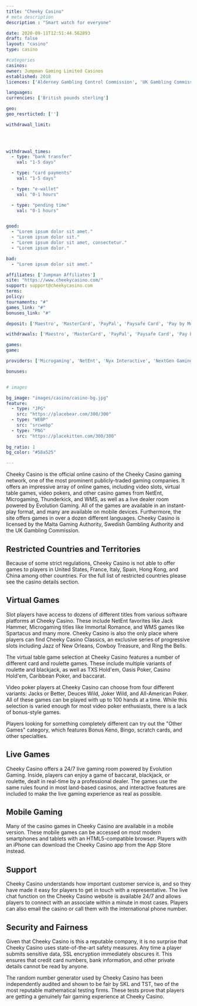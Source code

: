```yaml
---
title: "Cheeky Casino"
# meta description
description : "Smart watch for everyone"

date: 2020-09-11T12:51:44.562893
draft: false
layout: "casino" 
type: casino

#categories
casinos: 
owner: Jumpman Gaming Limited Casinos
established: 2018
licences: ['Alderney Gambling Control Commission', 'UK Gambling Commission']

languages: 
currencies: ['British pounds sterling']

geo: 
geo_resrticted: ['']

withdrawal_limit:

  
  

withdrawal_times:
  - type: "bank transfer"
    val: "1-5 days"

  - type: "card payments"
    val: "1-5 days"

  - type: "e-wallet"
    val: "0-1 hours"

  - type: "pending time"
    val: "0-1 hours"


good:
  - "Lorem ipsum dolor sit amet."
  - "Lorem ipsum dolor sit."
  - "Lorem ipsum dolor sit amet, consectetur."
  - "Lorem ipsum dolor."

bad:
  - "Lorem ipsum dolor sit amet."

affiliates: ['Jumpman Affiliates']
site: "https://www.cheekycasino.com/"
support: support@cheekycasino.com
terms:
policy:
tournaments: "#"
games_link: "#"
bonuses_link: "#"

deposit: ['Maestro', 'MasterCard', 'PayPal', 'Paysafe Card', 'Pay by Mobile', 'Visa']

withdrawals: ['Maestro', 'MasterCard', 'PayPal', 'Paysafe Card', 'Pay by Mobile', 'Visa']

games: 
game:

providers: ['Microgaming', 'NetEnt', 'Nyx Interactive', 'NextGen Gaming', '1x2Games', 'Barcrest Games', 'iSoftBet', 'Quickspin', 'Yggdrasil Gaming', 'Playson', 'Eyecon', 'Big Time Gaming', 'Elk Studios', 'Inspired', 'Core Gaming', 'Genii', 'Pragmatic Play', 'Instant Win Gaming (IWG)', 'Gamevy', 'Blueprint Gaming', 'Leander Games', 'Playtech', 'Red Tiger Gaming', 'Tom Horn Gaming', '2 By 2 Gaming']

bonuses:


# images

bg_image: "images/casino/casino-bg.jpg"  
feature:
  - type: "JPG" 
    src: "https://placebear.com/300/300"
  - type: "WEBP"
    src: "srcwebp"
  - type: "PNG"
    src: "https://placekitten.com/300/300"  
 
bg_ratio: 1 
bg_color: "#58a525"  

---
```


Cheeky Casino is the official online casino of the Cheeky Casino gaming network, one of the most prominent publicly-traded gaming companies. It offers an impressive array of online games, including video slots, virtual table games, video pokers, and other casino games from NetEnt, Microgaming, Thunderkick, and WMS, as well as a live dealer room powered by Evolution Gaming. All of the games are available in an instant-play format, and many are available on mobile devices. Furthermore, the site offers games in over a dozen different languages. Cheeky Casino is licensed by the Malta Gaming Authority, Swedish Gambling Authority and the UK Gambling Commission.

## Restricted Countries and Territories
Because of some strict regulations, Cheeky Casino is not able to offer games to players in United States, France, Italy, Spain, Hong Kong, and China among other countries. For the full list of restricted countries please see the casino details section.

## Virtual Games
Slot players have access to dozens of different titles from various software platforms at Cheeky Casino. These include NetEnt favorites like Jack Hammer, Microgaming titles like Immortal Romance, and WMS games like Spartacus and many more. Cheeky Casino is also the only place where players can find Cheeky Casino Classics, an exclusive series of progressive slots including Jazz of New Orleans, Cowboy Treasure, and Ring the Bells.

The virtual table game selection at Cheeky Casino features a number of different card and roulette games. These include multiple variants of roulette and blackjack, as well as TXS Hold'em, Oasis Poker, Casino Hold'em, Caribbean Poker, and baccarat.

Video poker players at Cheeky Casino can choose from four different variants: Jacks or Better, Deuces Wild, Joker Wild, and All-American Poker. All of these games can be played with up to 100 hands at a time. While this selection is varied enough for most video poker enthusiasts, there is a lack of bonus-style games.

Players looking for something completely different can try out the "Other Games" category, which features Bonus Keno, Bingo, scratch cards, and other specialties.

## Live Games
Cheeky Casino offers a 24/7 live gaming room powered by Evolution Gaming. Inside, players can enjoy a game of baccarat, blackjack, or roulette, dealt in real-time by a professional dealer. The games use the same rules found in most land-based casinos, and interactive features are included to make the live gaming experience as real as possible.

## Mobile Gaming
Many of the casino games in Cheeky Casino are available in a mobile version. These mobile games can be accessed on most modern smartphones and tablets with an HTML5-compatible browser. Players with an iPhone can download the Cheeky Casino app from the App Store instead.

## Support
Cheeky Casino understands how important customer service is, and so they have made it easy for players to get in touch with a representative. The live chat function on the Cheeky Casino website is available 24/7 and allows players to connect with an associate within a minute in most cases. Players can also email the casino or call them with the international phone number.

## Security and Fairness
Given that Cheeky Casino is this a reputable company, it is no surprise that Cheeky Casino uses state-of-the-art safety measures. Any time a player submits sensitive data, SSL encryption immediately obscures it. This ensures that credit card numbers, bank information, and other private details cannot be read by anyone.

The random number generator used by Cheeky Casino has been independently audited and shown to be fair by SKL and TST, two of the most reputable mathematical testing firms. These tests prove that players are getting a genuinely fair gaming experience at Cheeky Casino.